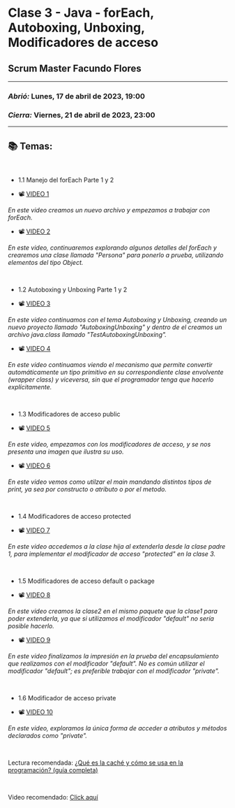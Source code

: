 # Clase 3 - Java - forEach, Autoboxing, Unboxing, Modificadores de acceso
## Scrum Master Facundo Flores

---

### *Abrió:* Lunes, 17 de abril de 2023, 19:00
### *Cierra:* Viernes, 21 de abril de 2023, 23:00

---

## 📚 Temas:

<br>

- 1.1 Manejo del forEach Parte 1 y 2 

- 📽 [VIDEO 1](https://frsrutneduar-my.sharepoint.com/personal/abetancud_frsr_utn_edu_ar/_layouts/15/stream.aspx?id=%2Fpersonal%2Fabetancud%5Ffrsr%5Futn%5Fedu%5Far%2FDocuments%2FJava%20Tercer%20Semestre%202023%2FClase%203%2FClase%203%20Parte%201%20Java%2Emp4&ga=1)

*En este video creamos un nuevo archivo y empezamos a trabajar con forEach.*

- 📽 [VIDEO 2](https://frsrutneduar-my.sharepoint.com/personal/abetancud_frsr_utn_edu_ar/_layouts/15/stream.aspx?id=%2Fpersonal%2Fabetancud%5Ffrsr%5Futn%5Fedu%5Far%2FDocuments%2FJava%20Tercer%20Semestre%202023%2FClase%203%2FClase%203%20Parte%202%20Java%2Emp4&ga=1)

*En este video, continuaremos explorando algunos detalles del forEach y crearemos una clase llamada "Persona" para ponerlo a prueba, utilizando elementos del tipo Object.*

<br>

- 1.2 Autoboxing y Unboxing Parte 1 y 2

- 📽 [VIDEO 3](https://frsrutneduar-my.sharepoint.com/personal/abetancud_frsr_utn_edu_ar/_layouts/15/stream.aspx?id=%2Fpersonal%2Fabetancud%5Ffrsr%5Futn%5Fedu%5Far%2FDocuments%2FJava%20Tercer%20Semestre%202023%2FClase%203%2FClase%203%20Parte%203%20Java%2Emp4&ga=1)

*En este video continuamos con el tema Autoboxing y Unboxing, creando un nuevo proyecto llamado "AutoboxingUnboxing" y dentro de el creamos un archivo java.class llamado "TestAutoboxingUnboxing".*

- 📽 [VIDEO 4](https://frsrutneduar-my.sharepoint.com/personal/abetancud_frsr_utn_edu_ar/_layouts/15/stream.aspx?id=%2Fpersonal%2Fabetancud%5Ffrsr%5Futn%5Fedu%5Far%2FDocuments%2FJava%20Tercer%20Semestre%202023%2FClase%203%2FClase%203%20Parte%204%20Java%2Emp4&ga=1)

*En este video continuamos viendo el mecanismo que permite convertir automáticamente un tipo primitivo en su correspondiente clase envolvente (wrapper class) y viceversa, sin que el programador tenga que hacerlo explícitamente.*

<br>

- 1.3 Modificadores de acceso public

- 📽 [VIDEO 5](https://frsrutneduar-my.sharepoint.com/personal/abetancud_frsr_utn_edu_ar/_layouts/15/stream.aspx?id=%2Fpersonal%2Fabetancud%5Ffrsr%5Futn%5Fedu%5Far%2FDocuments%2FJava%20Tercer%20Semestre%202023%2FClase%203%2FClase%203%20Parte%205%20Java%2Emp4&ga=1)

*En este video, empezamos con los modificadores de acceso, y se nos presenta una imagen que ilustra su uso.*


- 📽 [VIDEO 6](https://frsrutneduar-my.sharepoint.com/personal/abetancud_frsr_utn_edu_ar/_layouts/15/stream.aspx?id=%2Fpersonal%2Fabetancud%5Ffrsr%5Futn%5Fedu%5Far%2FDocuments%2FJava%20Tercer%20Semestre%202023%2FClase%203%2FClase%203%20Parte%206%20Java%2Emp4&ga=1)

*En este video vemos como utilzar el main mandando distintos tipos de print, ya sea por constructo o atributo o por el metodo.*

<br>

- 1.4 Modificadores de acceso protected

- 📽 [VIDEO 7](https://frsrutneduar-my.sharepoint.com/personal/abetancud_frsr_utn_edu_ar/_layouts/15/stream.aspx?id=%2Fpersonal%2Fabetancud%5Ffrsr%5Futn%5Fedu%5Far%2FDocuments%2FJava%20Tercer%20Semestre%202023%2FClase%203%2FClase%203%20Parte%207%20Java%2Emp4&ga=1)

*En este video accedemos a la clase hija al extenderla desde la clase padre 1, para implementar el modificador de acceso "protected" en la clase 3.*

<br>

- 1.5 Modificadores de acceso default o package


- 📽 [VIDEO 8](https://frsrutneduar-my.sharepoint.com/personal/abetancud_frsr_utn_edu_ar/_layouts/15/stream.aspx?id=%2Fpersonal%2Fabetancud%5Ffrsr%5Futn%5Fedu%5Far%2FDocuments%2FJava%20Tercer%20Semestre%202023%2FClase%203%2FClase%203%20Parte%208%20Java%2Emp4&ga=1)

*En este video creamos la clase2 en el mismo paquete que la clase1 para poder extenderla, ya que si utilizamos el modificador "default" no sería posible hacerlo.*

- 📽 [VIDEO 9](https://frsrutneduar-my.sharepoint.com/personal/abetancud_frsr_utn_edu_ar/_layouts/15/stream.aspx?id=%2Fpersonal%2Fabetancud%5Ffrsr%5Futn%5Fedu%5Far%2FDocuments%2FJava%20Tercer%20Semestre%202023%2FClase%203%2FClase%203%20Parte%209%20Java%2Emp4&ga=1)

*En este video finalizamos la impresión en la prueba del encapsulamiento que realizamos con el modificador "default". No es común utilizar el modificador "default"; es preferible trabajar con el modificador "private".*

<br>

- 1.6 Modificador de acceso private

- 📽 [VIDEO 10](https://frsrutneduar-my.sharepoint.com/personal/abetancud_frsr_utn_edu_ar/_layouts/15/stream.aspx?id=%2Fpersonal%2Fabetancud%5Ffrsr%5Futn%5Fedu%5Far%2FDocuments%2FJava%20Tercer%20Semestre%202023%2FClase%203%2FClase%203%20Parte%2010%20Java%2Emp4&ga=1)

*En este video, exploramos la única forma de acceder a atributos y métodos declarados como "private".*

<br>

Lectura recomendada: [¿Qué es la caché y cómo se usa en la programación? (guía completa)](https://ed.team/blog/que-es-la-cache-y-como-se-usa-en-la-programacion-guia-completa)

<br>

Video recomendado: [Click aquí](https://www.youtube.com/watch?v=gjRoNFopFig)